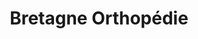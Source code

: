 ---
title: "Bretagne Orthopédie"
url: /bain-de-bretagne/bretagne-orthopedie/
shop: approvisionnement médical
---